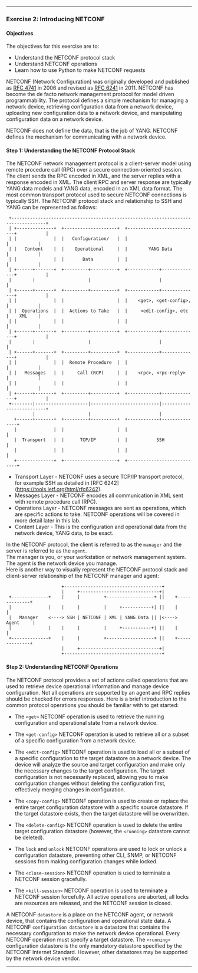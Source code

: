 

---

### Exercise 2: Introducing NETCONF

#### Objectives

The objectives for this exercise are to:

* Understand the NETCONF protocol stack
* Understand NETCONF operations
* Learn how to use Python to make NETCONF requests

NETCONF (Network Configuration) was originally developed and published as
[RFC 4741](https://tools.ietf.org/html/rfc4741) in 2006 and revised as
[RFC 6241](https://tools.ietf.org/html/rfc6241) in 2011.  NETCONF has become the de facto network management protocol
for model driven programmability.  The protocol defines a simple mechanism for managing a network device, retrieving 
configuration data from a network device, uploading new configuration data to a network device, and manipulating 
configuration data on a network device.

NETCONF does not define the data, that is the job of YANG.  NETCONF defines the mechanism for communicating with a 
network device.

#### Step 1: Understanding the NETCONF Protocol Stack

The NETCONF network management protocol is a client-server model using remote procedure call (RPC) over a secure 
connection-oriented session.  The client sends the RPC encoded in XML, and the server replies with a response encoded 
in XML.  The client RPC and server response are typically YANG data models and YANG data, encoded in an XML data 
format.  The most common transport protocol used to secure NETCONF connections is typically SSH.  The NETCONF 
protocol stack and relationship to SSH and YANG can be represented as follows:

```
 +-----------------------------------------------------------------------------------+
 | +--------------+  +--------------------+  +---------------------------+           |
 | |              |  |   Configuration/   |  |                           |           |
 | |   Content    |  |    Operational     |  |        YANG Data          |           |
 | |              |  |       Data         |  |                           |           |
 | +------+-------+  +---------+----------+  +------------+--------------+           |
 |        |                    |                          |                          |
 | +------+-------+  +---------+----------+  +------------+--------------+           |
 | |              |  |                    |  |    <get>, <get-config>,   |           |
 | |  Operations  |  |  Actions to Take   |  |     <edit-config>, etc    |    XML    |
 | |              |  |                    |  |                           |           |
 | +------+-------+  +---------+----------+  +------------+--------------+           |
 |        |                    |                          |                          |
 | +------+-------+  +---------+----------+  +------------+--------------+           |
 | |              |  |  Remote Procedure  |  |                           |           |
 | |   Messages   |  |     Call (RCP)     |  |    <rpc>, <rpc-reply>     |           |
 | |              |  |                    |  |                           |           |
 | +------+-------+  +---------+----------+  +------------+--------------+           |
 +--------|--------------------|--------------------------|--------------------------+
          |                    |                          |
   +------+-------+  +---------+----------+  +------------+---------------+
   |              |  |                    |  |                            |
   |  Transport   |  |      TCP/IP        |  |           SSH              |
   |              |  |                    |  |                            |
   +--------------+  +--------------------+  +----------------------------+
```

* Transport Layer - NETCONF uses a secure TCP/IP transport protocol, for example SSH as detailed in
[RFC 6242] (https://tools.ietf.org/html/rfc6242).
* Messages Layer - NETCONF encodes all communication in XML sent with remote procedure call (RPC).
* Operations Layer - NETCONF messages are sent as operations, which are specific actions to take.  NETCONF operations
will be covered in more detail later in this lab.
* Content Layer - This is the configuration and operational data from the network device, YANG data, to be exact.

In the NETCONF protocol, the client is referred to as the `manager` and the server is referred to as the `agent`.  
The manager is you, or your workstation or network management system.  The agent is the network device you manage.  
Here is another way to visually represent the NETCONF protocol stack and client-server relationship of the NETCONF 
manager and agent:

```
                     +-------------------------------------+
                     |     +------------------------------+|
 +--------------+    |     |         +------------------+ ||    +--------------+
 |              |    |     |         |     +-----------+| ||    |              |
 |   Manager    <----> SSH | NETCONF | XML | YANG Data || |<---->    Agent     |
 |              |    |     |         |     +-----------+| ||    |              |
 +--------------+    |     |         +------------------+ ||    +--------------+
                     |     +------------------------------+|
                     +-------------------------------------+
```

#### Step 2: Understanding NETCONF Operations

The NETCONF protocol provides a set of actions called operations that are used to retrieve device operational 
information and manage device configuration.  Not all operations are supported by an agent and RPC replies should be 
checked for errors responses.  Here is a brief introduction to the common protocol operations you should be familiar 
with to get started:

* The `<get>` NETCONF operation is used to retrieve the running configuration and operational state from a network 
device.  

* The `<get-config>` NETCONF operation is used to retrieve all or a subset of a specific configuration from a network 
device.

* The `<edit-config>` NETCONF operation is used to load all or a subset of a specific configuration to the target 
datastore on a network device.  The device will analyze the source and target configuration and make only the necessary 
changes to the target configuration.  The target configuration is not necessarily replaced, allowing you to make 
configuration changes without deleting the configuration first, effectively merging changes in configuration.

* The `<copy-config>` NETCONF operation is used to create or replace the entire target configuration datastore with a
specific source datastore.  If the target datastore exists, then the target datastore will be overwritten.

* The `<delete-config>` NETCONF operation is used to delete the entire target configuration datastore (however, the 
`<running>` datastore cannot be deleted).

* The `lock` and `unlock` NETCONF operations are used to lock or unlock a configuration datastore, preventing other 
CLI, SNMP, or NETCONF sessions from making configuration changes while locked.

* The `<close-session>` NETCONF operation is used to terminate a NETCONF session gracefully.

* The `<kill-session>` NETCONF operation is used to terminate a NETCONF session forcefully.  All active operations 
are aborted, all locks are resources are released, and the NETCONF session is closed.

A NETCONF `datastore` is a place on the NETCONF agent, or network device, that contains the configuration and 
operational state data.  A NETCONF `configuration datastore` is a datastore that contains the necessary configuration
to make the network device operational.  Every NETCONF operation must specify a target datastore.  The `<running>` 
configuration datastore is the only mandatory datastore specified by the NETCONF Internet Standard.  However, other 
datastores may be supported by the network device vendor.

---


